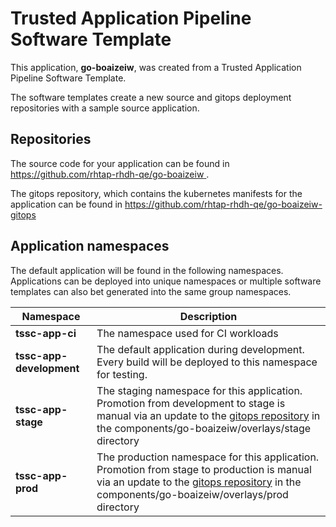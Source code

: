 # Trusted Application Pipeline Software Template

This application, **go-boaizeiw**, was created from a Trusted Application Pipeline Software Template.

The software templates create a new source and gitops deployment repositories with a sample source application. 

## Repositories

The source code for your application can be found in [https://github.com/rhtap-rhdh-qe/go-boaizeiw ](https://github.com/rhtap-rhdh-qe/go-boaizeiw ).
 
The gitops repository, which contains the kubernetes manifests for the application can be found in 
[https://github.com/rhtap-rhdh-qe/go-boaizeiw-gitops ](https://github.com/rhtap-rhdh-qe/go-boaizeiw-gitops ) 

## Application namespaces 

The default application will be found in the following namespaces. Applications can be deployed into unique namespaces or multiple software templates can also bet generated into the same group namespaces.  

|  Namespace   |  Description   |  
| -------- | -------- |
| **tssc-app-ci** | The namespace used for CI workloads |
| **tssc-app-development** | The default application during development. Every build will be deployed to this namespace for testing. |
| **tssc-app-stage** | The staging namespace for this application. Promotion from development to stage is manual via an update to the [gitops repository](https://github.com/rhtap-rhdh-qe/go-boaizeiw-gitops ) in the components/go-boaizeiw/overlays/stage directory |
| **tssc-app-prod** | The production namespace for this application. Promotion from stage to production is manual via an update to the [gitops repository](https://github.com/rhtap-rhdh-qe/go-boaizeiw-gitops ) in the components/go-boaizeiw/overlays/prod directory |